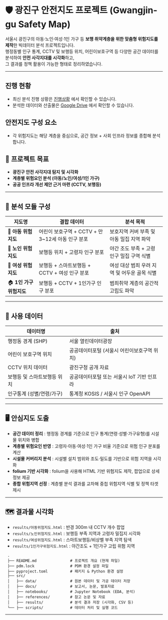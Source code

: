 # 🛡️ 광진구 안전지도 프로젝트 (Gwangjin-gu Safety Map)

서울시 광진구의 아동·노인·여성·1인 가구 등 **보행 취약계층을 위한 맞춤형 위험지도를 제작**한 빅데이터 분석 프로젝트입니다.  
행정동별 인구 통계, CCTV 및 보행등 위치, 어린이보호구역 등 다양한 공간 데이터를 분석하여 **안전 사각지대를 시각화**하고,  
그 결과를 정책 활용이 가능한 형태로 정리하였습니다.

---


 ## 진행 현황
 
 - 최신 분석 진행 상황은 [진행상황](./src/docs/progress.md) 에서 확인할 수 있습니다.
 - 분석한 데이터와 산출물은 [Google Drive](https://drive.google.com/drive/folders/1t41kv9clGk9z6wL-iAlTC1Sx7RrJ8Oio?hl=ko) 에서 확인할 수 있습니다.
 
 ## 안전지도 구성 요소
 - 각 위험지도는 해당 계층을 중심으로, 공간 정보 + 사회 인프라 정보를 종합해 분석합니다.

   

## 📌 프로젝트 목표

- **광진구 안전 사각지대 탐지 및 시각화**
- **계층별 위험요인 분석 (아동/노인/여성/1인 가구)**
- **공공 인프라 개선 제안 근거 마련 (CCTV, 보행등)**

---

## 🧭 분석 모듈 구성

| 지도명               | 결합 데이터                                                  | 분석 목적                                         |
|--------------------|-------------------------------------------------------------|--------------------------------------------------|
| 👧 **아동 위험지도**    | 어린이 보호구역 + CCTV + 만 3~12세 아동 인구 분포             | 보호지역 커버 부족 및 아동 밀집 지역 파악            |
| 👵 **노인 위험지도**    | 보행등 위치 + 고령자 인구 분포                                 | 야간 조도 부족 + 고령 인구 밀집 구역 식별            |
| 👩 **여성 위험지도**    | 보행등 + 스마트보행등 + CCTV + 여성 인구 분포                  | 여성 대상 범죄 우려 지역 및 어두운 골목 식별         |
| 🏠 **1인 가구 위험지도** | 보행등 + CCTV + 1인가구 인구 분포                              | 범죄취약 계층의 공간적 고립도 파악                  |

---

## 🧾 사용 데이터

| 데이터명                   | 출처                                      |
|---------------------------|------------------------------------------|
| 행정동 경계 (SHP)          | 서울 열린데이터광장                       |
| 어린이 보호구역 위치        | 공공데이터포털 (서울시 어린이보호구역 위치)   |
| CCTV 위치 데이터           | 광진구청 공개 자료                         |
| 보행등 및 스마트보행등 위치 | 공공데이터포털 또는 서울시 IoT 기반 인프라   |
| 인구통계 (성별/연령/가구)   | 통계청 KOSIS / 서울시 인구 OpenAPI        |

---

## 🖥️ 안심지도 도출

- **공간 데이터 정리** : 행정동 경계를 기준으로 인구 통계(연령·성별·가구유형)를 시설물 위치와 병합
- **계층별 위험요인 반영** : 고령자·아동·여성·1인 가구 비율 기준으로 위험 인구 분포를 계산
- **시설물 커버리지 분석** : 시설별 설치 범위와 조도·밀도를 기반으로 위험 지역을 시각화
- **folium 기반 시각화** : folium을 사용해 HTML 기반 위험지도 제작, 팝업으로 상세정보 제공
- **종합 위험지역 선정** : 계층별 분석 결과를 교차해 중첩 위험지역 식별 및 정책 타겟 제시

---

## 🗺️ 결과물 시각화

- `results/아동위험지도.html` : 반경 300m 내 CCTV 개수 팝업
- `results/노인위험지도.html` : 보행등 부족 지역과 고령자 밀집지 시각화
- `results/여성위험지도.html` : 스마트보행등/비상벨 부족 지역 탐색
- `results/1인가구위험지도.html` : 야간조도 + 1인가구 고립 위험 지역


```plaintext
 .
 ├── README.md               # 프로젝트 개요 (현재 파일)
 ├── pdm.lock                # PDM 환경 설정 파일
 ├── pyproject.toml          # 패키지 & Python 환경 설정
 ├── src/
 │   ├── data/               # 원본 데이터 및 가공 데이터 저장
 │   ├── docs/               # 보고서, 논문, 발표자료
 │   ├── notebooks/          # Jupyter Notebook (EDA, 분석)
 │   ├── references/         # 참고 논문 및 자료
 │   ├── results/            # 분석 결과 저장 (시각화, CSV 등)
 └── ├── scripts/            # 데이터 처리 및 실행 코드
 ```

---
